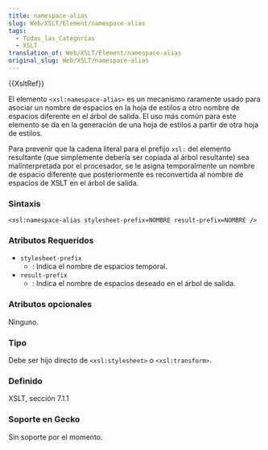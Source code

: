 ```yaml
---
title: namespace-alias
slug: Web/XSLT/Element/namespace-alias
tags:
  - Todas_las_Categorías
  - XSLT
translation_of: Web/XSLT/Element/namespace-alias
original_slug: Web/XSLT/namespace-alias
---
```

{{XsltRef}}

El elemento `<xsl:namespace-alias>` es un mecanismo raramente usado para asociar un nombre de espacios en la hoja de estilos a otro nombre de espacios diferente en el árbol de salida. El uso más común para este elemento se da en la generación de una hoja de estilos a partir de otra hoja de estilos.

Para prevenir que la cadena literal para el prefijo `xsl:` del elemento resultante (que simplemente debería ser copiada al árbol resultante) sea malinterpretada por el procesador, se le asigna temporalmente un nombre de espacio diferente que posteriormente es reconvertida al nombre de espacios de XSLT en el árbol de salida.

### Sintaxis

    <xsl:namespace-alias stylesheet-prefix=NOMBRE result-prefix=NOMBRE />

### Atributos Requeridos

- `stylesheet-prefix`
  - : Indica el nombre de espacios temporal.
- `result-prefix`
  - : Indica el nombre de espacios deseado en el árbol de salida.

### Atributos opcionales

Ninguno.

### Tipo

Debe ser hijo directo de `<xsl:stylesheet>` o `<xsl:transform>`.

### Definido

XSLT, sección 7.1.1

### Soporte en Gecko

Sin soporte por el momento.
